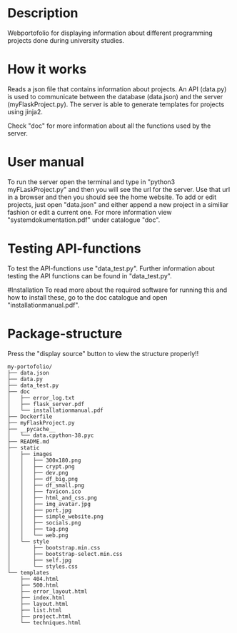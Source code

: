 # Description
Webportofolio for displaying information about different programming projects
done during university studies. 

# How it works
Reads a json file that contains information about projects. An API (data.py) is used to communicate between the database (data.json) and the server (myFlaskProject.py). The server is able to generate templates for projects using jinja2.

Check "doc" for more information about all the functions used by the server.

# User manual
To run the server open the terminal and type in "python3 myFLaskProject.py" and then you will
see the url for the server. Use that url in a browser and then you should see the home website. To add or edit projects, just open "data.json" and either append a new project in a similiar fashion or edit a current one. For more information view "systemdokumentation.pdf" under catalogue "doc".

# Testing API-functions
To test the API-functions use "data_test.py". Further information about testing the API functions can be found in "data_test.py".   

#Installation
To read more about the required software for running this and how to install these, go to the doc catalogue and open "installationmanual.pdf". 


# Package-structure
Press the "display source" button to view the structure properly!!
```
my-portofolio/
├── data.json
├── data.py
├── data_test.py
├── doc
│   ├── error_log.txt
│   ├── flask_server.pdf
│   └── installationmanual.pdf
├── Dockerfile
├── myFlaskProject.py
├── __pycache__
│   └── data.cpython-38.pyc
├── README.md
├── static
│   ├── images
│   │   ├── 300x180.png
│   │   ├── crypt.png
│   │   ├── dev.png
│   │   ├── df_big.png
│   │   ├── df_small.png
│   │   ├── favicon.ico
│   │   ├── html_and_css.png
│   │   ├── img_avatar.jpg
│   │   ├── port.jpg
│   │   ├── simple_website.png
│   │   ├── socials.png
│   │   ├── tag.png
│   │   └── web.png
│   └── style
│       ├── bootstrap.min.css
│       ├── bootstrap-select.min.css
│       ├── self.jpg
│       └── styles.css
└── templates
    ├── 404.html
    ├── 500.html
    ├── error_layout.html
    ├── index.html
    ├── layout.html
    ├── list.html
    ├── project.html
    └── techniques.html
```
